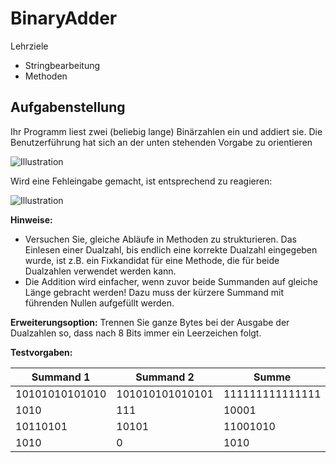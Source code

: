 # BinaryAdder

Lehrziele

- Stringbearbeitung
- Methoden

## Aufgabenstellung

Ihr Programm liest zwei (beliebig lange) Binärzahlen ein und addiert sie. Die Benutzerführung hat sich an der unten stehenden Vorgabe zu orientieren

![Illustration](Task.002.png)

Wird eine Fehleingabe gemacht, ist entsprechend zu reagieren:

![Illustration](Task.003.png)

**Hinweise:**

- Versuchen  Sie,  gleiche  Abläufe  in  Methoden  zu  strukturieren.  Das  Einlesen  einer  Dualzahl,  bis endlich eine korrekte Dualzahl eingegeben wurde, ist z.B. ein Fixkandidat für eine Methode, die für beide Dualzahlen verwendet werden kann.
- Die Addition wird einfacher, wenn zuvor beide Summanden auf gleiche Länge gebracht werden! Dazu muss der kürzere Summand mit führenden Nullen aufgefüllt werden.

**Erweiterungsoption:** Trennen Sie ganze Bytes bei der Ausgabe der Dualzahlen so, dass nach 8 Bits immer ein Leerzeichen folgt.

**Testvorgaben:**

|**Summand 1**  |**Summand 2**   |**Summe**       |
| -             | -              | -              |
|10101010101010 |101010101010101 |111111111111111 |
|1010           |111             |10001           |
|10110101       |10101           |11001010        |
|1010           |0               |1010            |
